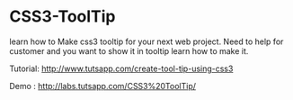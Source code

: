 CSS3-ToolTip
============

learn how to Make css3 tooltip for your next web project. Need to help for customer and you want to show it in tooltip learn how to make it.

Tutorial: http://www.tutsapp.com/create-tool-tip-using-css3

Demo : http://labs.tutsapp.com/CSS3%20ToolTip/
